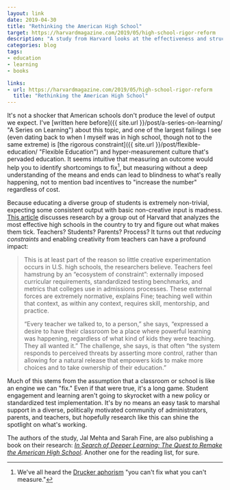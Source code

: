 ```yaml
---
layout: link
date: 2019-04-30
title: "Rethinking the American High School"
target: https://harvardmagazine.com/2019/05/high-school-rigor-reform
description: "A study from Harvard looks at the effectiveness and structures of the highest-performing American high schools."
categories: blog
tags:
- education
- learning
- books

links:
- url: https://harvardmagazine.com/2019/05/high-school-rigor-reform
  title: "Rethinking the American High School"
---
```


It's not a shocker that American schools don't produce the level of output we expect. I've [written here before]({{ site.url }}/post/a-series-on-learning/ "A Series on Learning") about this topic, and one of the largest failings I see (even dating back to when I myself was in high school, though not to the same extreme) is [the rigorous constraint]({{ site.url }}/post/flexible-education/ "Flexible Education") and hyper-measurement culture that's pervaded education. It seems intuitive that measuring an outcome would help you to identify shortcomings to fix[^measuring], but measuring without a deep understanding of the means and ends can lead to blindness to what's really happening, not to mention bad incentives to "increase the number" regardless of cost.

Because educating a diverse group of students is extremely non-trivial, expecting some consistent output with basic non-creative input is madness. [This article](https://harvardmagazine.com/2019/05/high-school-rigor-reform "Rethinking the American High School") discusses research by a group out of Harvard that analyzes the most effective high schools in the country to try and figure out what makes them tick. Teachers? Students? Parents? Process? It turns out that *reducing constraints* and enabling creativity from teachers can have a profound impact:

> This is at least part of the reason so little creative experimentation occurs in U.S. high schools, the researchers believe. Teachers feel hamstrung by an “ecosystem of constraint”: externally imposed curricular requirements, standardized testing benchmarks, and metrics that colleges use in admissions processes. These external forces are extremely normative, explains Fine; teaching well within that context, as within any context, requires skill, mentorship, and practice.
>
> “Every teacher we talked to, to a person,” she says, “expressed a desire to have their classroom be a place where powerful learning was happening, regardless of what kind of kids they were teaching. They all wanted it.” The challenge, she says, is that often “the system responds to perceived threats by asserting more control, rather than allowing for a natural release that empowers kids to make more choices and to take ownership of their education.”

Much of this stems from the assumption that a classroom or school is like an engine we can "fix." Even if that were true, it's a long game. Student engagement and learning aren't going to skyrocket with a new policy or standardized test implementation. It's by no means an easy task to marshal support in a diverse, politically motivated community of administrators, parents, and teachers, but hopefully research like this can shine the spotlight on what's working.

The authors of the study, Jal Mehta and Sarah Fine, are also publishing a book on their research: _[In Search of Deeper Learning: The Quest to Remake the American High School](https://www.amazon.com/gp/product/0674988396/ref=as_li_qf_asin_il_tl?ie=UTF8&tag=colemanmorg-20&creative=9325&linkCode=as2&creativeASIN=0674988396&linkId=eeadb0c231447b2989bd58b61d61198d "In Search of Deeper Learning")_. Another one for the reading list, for sure.

[^measuring]: We've all heard the [Drucker aphorism](https://www.growthink.com/content/two-most-important-quotes-business "Peter Drucker quotes") "you can't fix what you can't measure."
